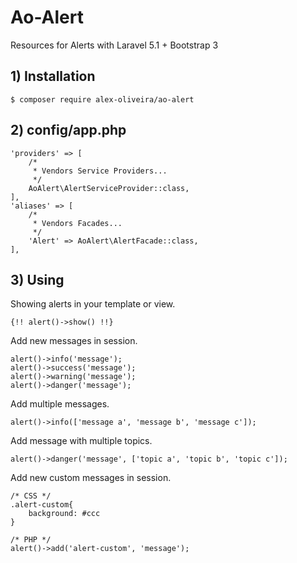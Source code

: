# Ao-Alert
Resources for Alerts with Laravel 5.1 + Bootstrap 3

## 1) Installation
````
$ composer require alex-oliveira/ao-alert
````

## 2) config/app.php
````
'providers' => [
    /*
     * Vendors Service Providers...
     */
    AoAlert\AlertServiceProvider::class,
],
'aliases' => [
    /*
     * Vendors Facades...
     */
    'Alert' => AoAlert\AlertFacade::class,
],
````

## 3) Using
Showing alerts in your template or view.
````
{!! alert()->show() !!}
````

Add new messages in session.
````
alert()->info('message');
alert()->success('message');
alert()->warning('message');
alert()->danger('message');
````

Add multiple messages.
````
alert()->info(['message a', 'message b', 'message c']);
````

Add message with multiple topics.
````
alert()->danger('message', ['topic a', 'topic b', 'topic c']);
````

Add new custom messages in session.
````
/* CSS */
.alert-custom{
    background: #ccc
}

/* PHP */
alert()->add('alert-custom', 'message');
````
